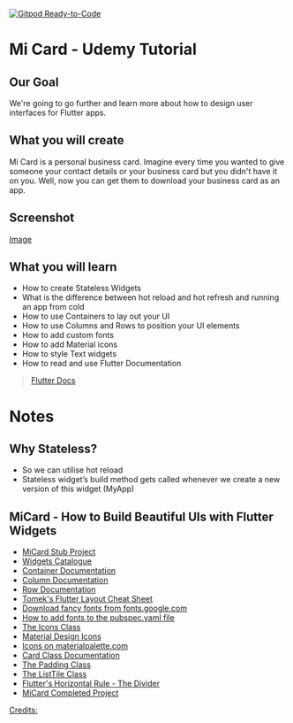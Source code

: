 [![Gitpod Ready-to-Code](https://img.shields.io/badge/Gitpod-Ready--to--Code-blue?logo=gitpod)](https://gitpod.io/#https://github.com/Kav47/mi_card_app) 

# Mi Card - Udemy Tutorial

## Our Goal

We're going to go further and learn more about how to design user interfaces for Flutter apps.

## What you will create

Mi Card is a personal business card. Imagine every time you wanted to give someone your contact details or your business card but you didn't have it on you. Well, now you can get them to download your business card as an app.

## Screenshot

[Image](screenshot.png?raw=true "Android Image")

## What you will learn

* How to create Stateless Widgets
* What is the difference between hot reload and hot refresh and running an app from cold
* How to use Containers to lay out your UI
* How to use Columns and Rows to position your UI elements
* How to add custom fonts
* How to add Material icons
* How to style Text widgets
* How to read and use Flutter Documentation

> [Flutter Docs](https://flutter.dev/docs)

# Notes

## Why Stateless?
* So we can utilise hot reload
* Stateless widget’s build method gets called whenever we create a new version of this widget (MyApp)

## MiCard - How to Build Beautiful UIs with Flutter Widgets

* [MiCard Stub Project](https://github.com/londonappbrewery/mi_card_flutter)
* [Widgets Catalogue](https://flutter.dev/docs/development/ui/widgets)
* [Container Documentation](https://docs.flutter.io/flutter/widgets/Container-class.html)
* [Column Documentation](https://docs.flutter.io/flutter/widgets/Column-class.html)
* [Row Documentation](https://docs.flutter.io/flutter/widgets/Row-class.html)
* [Tomek's Flutter Layout Cheat Sheet](https://medium.com/flutter-community/flutter-layout-cheat-sheet-5363348d037e)
* [Download fancy fonts from fonts.google.com](https://fonts.google.com/)
* [How to add fonts to the pubspec.yaml file](https://flutter.dev/docs/cookbook/design/package-fonts)
* [The Icons Class](https://docs.flutter.io/flutter/material/Icons-class.html)
* [Material Design Icons](https://material.io/tools/icons/?style=baseline)
* [Icons on materialpalette.com](https://www.materialpalette.com/icons)
* [Card Class Documentation](https://docs.flutter.io/flutter/material/Card-class.html)
* [The Padding Class](https://docs.flutter.io/flutter/widgets/Padding-class.html)
* [The ListTile Class](https://docs.flutter.io/flutter/material/ListTile-class.html)
* [Flutter's Horizontal Rule - The Divider](https://docs.flutter.io/flutter/material/Divider-class.html)
* [MiCard Completed Project](https://github.com/londonappbrewery/MiCard-Completed)

[Credits: ](https://github.com/londonappbrewery/MiCard-Completed)
